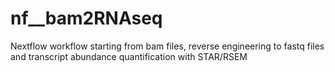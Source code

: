 # nf__bam2RNAseq
Nextflow workflow starting from bam files, reverse engineering to fastq files and transcript abundance quantification with STAR/RSEM
